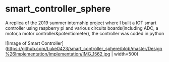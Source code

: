 # smart_controller_sphere
A replica of the 2019 summer internship project where I built a IOT smart controller using raspberry pi and various circuits boards(including ADC, a motor,a motor controller&potentiometer), the controller was coded in python

![Image of Smart Controller](https://github.com/Luke0423/smart_controller_sphere/blob/master/Design%26Implementation/Implementation/IMG_1562.jpg | width=500)
